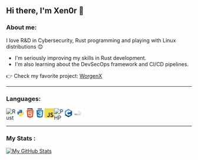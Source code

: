 ## Hi there, I'm Xen0r 👋

### About me:
I love R&D in Cybersecurity, Rust programming and playing with Linux distributions :blush:

- I'm seriously improving my skills in Rust development.
- I'm also learning about the DevSecOps framework and CI/CD pipelines.

:point_right: Check my favorite project: [WorgenX](https://github.com/XenorInspire/WorgenX)

---

### Languages:

<img align="left" alt="Rust" width="26px" src="https://user-images.githubusercontent.com/44984461/187383950-0cce5c89-0a00-49f4-9147-ee3f4a6eeff4.png" />
<img align="left" alt="Python" width="26px" src="https://raw.githubusercontent.com/github/explore/80688e429a7d4ef2fca1e82350fe8e3517d3494d/topics/python/python.png" />
<img align="left" alt="HTML5" width="26px" src="https://raw.githubusercontent.com/github/explore/80688e429a7d4ef2fca1e82350fe8e3517d3494d/topics/html/html.png" />
<img align="left" alt="CSS3" width="26px" src="https://raw.githubusercontent.com/github/explore/80688e429a7d4ef2fca1e82350fe8e3517d3494d/topics/css/css.png" />
<img align="left" alt="JavaScript" width="26px" src="https://raw.githubusercontent.com/github/explore/80688e429a7d4ef2fca1e82350fe8e3517d3494d/topics/javascript/javascript.png" />
<img align="left" alt="PHP" width="26px" src="https://user-images.githubusercontent.com/44984461/187389716-8b9cfecd-e861-4880-8a99-aeec79fec419.png" />
<img align="left" alt="C" width="26px" src="https://raw.githubusercontent.com/github/explore/80688e429a7d4ef2fca1e82350fe8e3517d3494d/topics/c/c.png" />
<img align="left" alt="MySQL" width="26px" src="https://raw.githubusercontent.com/github/explore/80688e429a7d4ef2fca1e82350fe8e3517d3494d/topics/mysql/mysql.png" />

<br />
<br />

---

### My Stats :

[![My GitHub Stats](https://github-readme-stats.vercel.app/api/?username=XenorInspire&count_private=true&theme=tokyonight&showicons=true)]()
